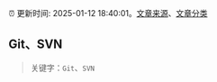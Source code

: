 :alarm_clock: 更新时间: 2025-01-12 18:40:01。[文章来源](/README.md)、[文章分类](/TAGS.md)

## Git、SVN


> 关键字：`Git`、`SVN`



